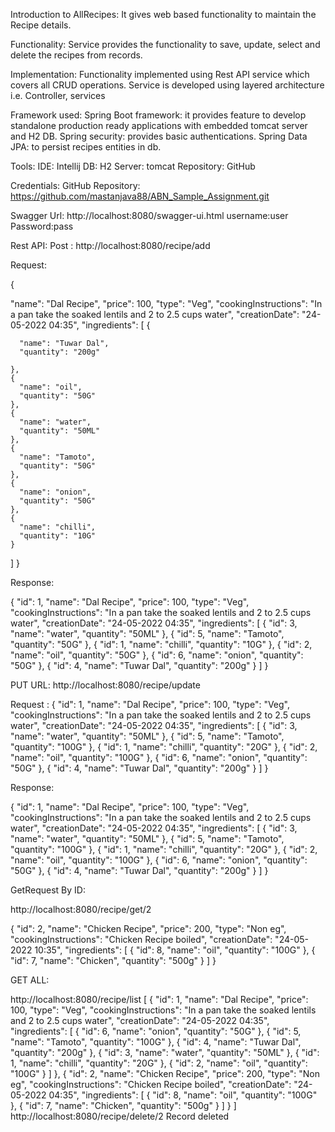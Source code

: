 Introduction to AllRecipes:
It gives web based functionality to maintain the Recipe details.

Functionality:
Service provides the functionality to save, update, select and delete the recipes from records.

Implementation:
Functionality implemented using Rest API service which covers all CRUD operations.
Service is developed using layered architecture i.e. Controller, services

Framework used:
Spring Boot framework: it provides feature to develop standalone production ready applications
with embedded tomcat server and H2 DB.
Spring security: provides basic authentications.
Spring Data JPA: to persist recipes entities in db.

Tools:
IDE: Intellij
DB: H2
Server: tomcat
Repository: GitHub

Credentials:
GitHub Repository: https://github.com/mastanjava88/ABN_Sample_Assignment.git

Swagger Url:
http://localhost:8080/swagger-ui.html
username:user
Password:pass

Rest API:
Post : http://localhost:8080/recipe/add

Request:

{

"name": "Dal Recipe",
"price": 100,
"type": "Veg",
"cookingInstructions": "In a pan take the soaked lentils and 2 to 2.5 cups water",
"creationDate": "24-05-2022 04:35",
"ingredients": [
{

      "name": "Tuwar Dal",
      "quantity": "200g"
    
    },
    {      
      "name": "oil",
      "quantity": "50G"     
    },
	{      
      "name": "water",
      "quantity": "50ML"     
    },
	{      
      "name": "Tamoto",
      "quantity": "50G"     
    },
	{      
      "name": "onion",
      "quantity": "50G"     
    },
	{      
      "name": "chilli",
      "quantity": "10G"     
    }
]
}

Response:

{
"id": 1,
"name": "Dal Recipe",
"price": 100,
"type": "Veg",
"cookingInstructions": "In a pan take the soaked lentils and 2 to 2.5 cups water",
"creationDate": "24-05-2022 04:35",
"ingredients": [
{
"id": 3,
"name": "water",
"quantity": "50ML"
},
{
"id": 5,
"name": "Tamoto",
"quantity": "50G"
},
{
"id": 1,
"name": "chilli",
"quantity": "10G"
},
{
"id": 2,
"name": "oil",
"quantity": "50G"
},
{
"id": 6,
"name": "onion",
"quantity": "50G"
},
{
"id": 4,
"name": "Tuwar Dal",
"quantity": "200g"
}
]
}

PUT URL: http://localhost:8080/recipe/update

Request :
{
"id": 1,
"name": "Dal Recipe",
"price": 100,
"type": "Veg",
"cookingInstructions": "In a pan take the soaked lentils and 2 to 2.5 cups water",
"creationDate": "24-05-2022 04:35",
"ingredients": [
{
"id": 3,
"name": "water",
"quantity": "50ML"
},
{
"id": 5,
"name": "Tamoto",
"quantity": "100G"
},
{
"id": 1,
"name": "chilli",
"quantity": "20G"
},
{
"id": 2,
"name": "oil",
"quantity": "100G"
},
{
"id": 6,
"name": "onion",
"quantity": "50G"
},
{
"id": 4,
"name": "Tuwar Dal",
"quantity": "200g"
}
]
}

Response:

{
"id": 1,
"name": "Dal Recipe",
"price": 100,
"type": "Veg",
"cookingInstructions": "In a pan take the soaked lentils and 2 to 2.5 cups water",
"creationDate": "24-05-2022 04:35",
"ingredients": [
{
"id": 3,
"name": "water",
"quantity": "50ML"
},
{
"id": 5,
"name": "Tamoto",
"quantity": "100G"
},
{
"id": 1,
"name": "chilli",
"quantity": "20G"
},
{
"id": 2,
"name": "oil",
"quantity": "100G"
},
{
"id": 6,
"name": "onion",
"quantity": "50G"
},
{
"id": 4,
"name": "Tuwar Dal",
"quantity": "200g"
}
]
}

GetRequest By ID:

http://localhost:8080/recipe/get/2

{
"id": 2,
"name": "Chicken Recipe",
"price": 200,
"type": "Non eg",
"cookingInstructions": "Chicken Recipe boiled",
"creationDate": "24-05-2022 10:35",
"ingredients": [
{
"id": 8,
"name": "oil",
"quantity": "100G"
},
{
"id": 7,
"name": "Chicken",
"quantity": "500g"
}
]
}

GET ALL:

http://localhost:8080/recipe/list
[
{
"id": 1,
"name": "Dal Recipe",
"price": 100,
"type": "Veg",
"cookingInstructions": "In a pan take the soaked lentils and 2 to 2.5 cups water",
"creationDate": "24-05-2022 04:35",
"ingredients": [
{
"id": 6,
"name": "onion",
"quantity": "50G"
},
{
"id": 5,
"name": "Tamoto",
"quantity": "100G"
},
{
"id": 4,
"name": "Tuwar Dal",
"quantity": "200g"
},
{
"id": 3,
"name": "water",
"quantity": "50ML"
},
{
"id": 1,
"name": "chilli",
"quantity": "20G"
},
{
"id": 2,
"name": "oil",
"quantity": "100G"
}
]
},
{
"id": 2,
"name": "Chicken Recipe",
"price": 200,
"type": "Non eg",
"cookingInstructions": "Chicken Recipe boiled",
"creationDate": "24-05-2022 04:35",
"ingredients": [
{
"id": 8,
"name": "oil",
"quantity": "100G"
},
{
"id": 7,
"name": "Chicken",
"quantity": "500g"
}
]
}
]
http://localhost:8080/recipe/delete/2
Record deleted
